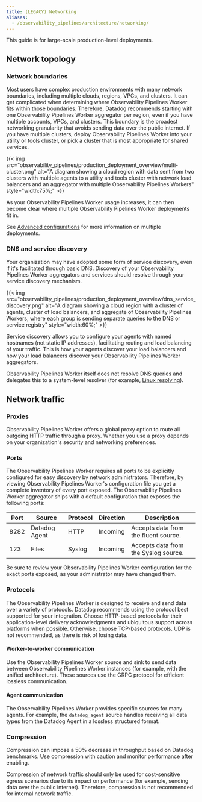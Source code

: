 ```yaml
---
title: (LEGACY) Networking
aliases:
  - /observability_pipelines/architecture/networking/
---
```


<div class="alert alert-info">
This guide is for large-scale production-level deployments.
</div>

## Network topology

### Network boundaries

Most users have complex production environments with many network boundaries, including multiple clouds, regions, VPCs, and clusters. It can get complicated when determining where Observability Pipelines Worker fits within those boundaries. Therefore, Datadog recommends starting with one Observability Pipelines Worker aggregator per region, even if you have multiple accounts, VPCs, and clusters. This boundary is the broadest networking granularity that avoids sending data over the public internet. If you have multiple clusters, deploy Observability Pipelines Worker into your utility or tools cluster, or pick a cluster that is most appropriate for shared services.

{{< img src="observability_pipelines/production_deployment_overview/multi-cluster.png" alt="A diagram showing a cloud region with data sent from two clusters with multiple agents to a utility and tools cluster with network load balancers and an aggregator with multiple Observability Pipelines Workers" style="width:75%;" >}}

As your Observability Pipelines Worker usage increases, it can then become clear where multiple Observability Pipelines Worker deployments fit in.

See [Advanced configurations][1] for more information on multiple deployments.

### DNS and service discovery

Your organization may have adopted some form of service discovery, even if it's facilitated through basic DNS. Discovery of your Observability Pipelines Worker aggregators and services should resolve through your service discovery mechanism.

{{< img src="observability_pipelines/production_deployment_overview/dns_service_discovery.png" alt="A diagram showing a cloud region with a cluster of agents, cluster of load balancers, and aggregate of Observability Pipelines Workers, where each group is sending separate queries to the DNS or service registry" style="width:60%;" >}}

Service discovery allows you to configure your agents with named hostnames (not static IP addresses), facilitating routing and load balancing of your traffic. This is how your agents discover your load balancers and how your load balancers discover your Observability Pipelines Worker aggregators.

Observability Pipelines Worker itself does not resolve DNS queries and delegates this to a system-level resolver (for example, [Linux resolving][2]).

## Network traffic

### Proxies

Observability Pipelines Worker offers a global proxy option to route all outgoing HTTP traffic through a proxy. Whether you use a proxy depends on your organization's security and networking preferences.

### Ports

The Observability Pipelines Worker requires all ports to be explicitly configured for easy discovery by network administrators. Therefore, by viewing Observability Pipelines Worker's configuration file you get a complete inventory of every port exposed. The Observability Pipelines Worker aggregator ships with a default configuration that exposes the following ports:

| Port | Source         | Protocol  | Direction| Description                            |
| ---  | -------------- | ----------| -------- | ---------------------------------------|
| 8282 | Datadog Agent  | HTTP      | Incoming | Accepts data from the fluent source.   |
| 123  | Files          | Syslog    | Incoming | Accepts data from the Syslog source.   |

Be sure to review your Observability Pipelines Worker configuration for the exact ports exposed, as your administrator may have changed them.

### Protocols

The Observability Pipelines Worker is designed to receive and send data over a variety of protocols. Datadog recommends using the protocol best supported for your integration. Choose HTTP-based protocols for their application-level delivery acknowledgments and ubiquitous support across platforms when possible. Otherwise, choose TCP-based protocols. UDP is not recommended, as there is risk of losing data. 

#### Worker-to-worker communication

Use the Observability Pipelines Worker source and sink to send data between Observability Pipelines Worker instances (for example, with the unified architecture). These sources use the GRPC protocol for efficient lossless communication.

#### Agent communication

The Observability Pipelines Worker provides specific sources for many agents. For example, the `datadog_agent` source handles receiving all data types from the Datadog Agent in a lossless structured format.

### Compression

Compression can impose a 50% decrease in throughput based on Datadog benchmarks. Use compression with caution and monitor performance after enabling.

Compression of network traffic should only be used for cost-sensitive egress scenarios due to its impact on performance (for example, sending data over the public internet). Therefore, compression is not recommended for internal network traffic.

[1]: /observability_pipelines/legacy/architecture/advanced_configurations
[2]: https://wiki.archlinux.org/title/Domain_name_resolution